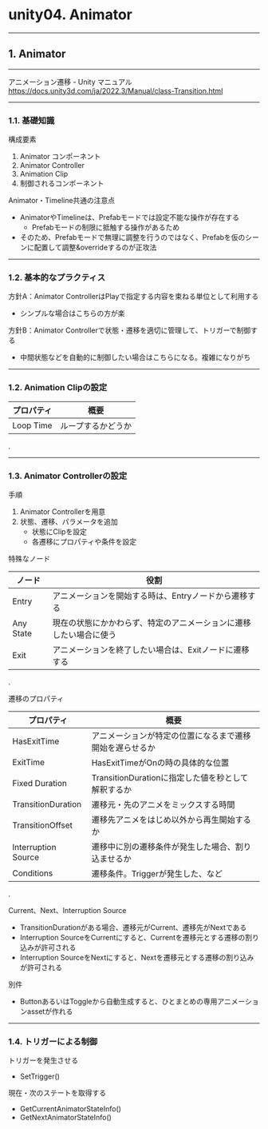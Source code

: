 # unity04. Animator
________________________________________
## 1. Animator
________________________________________
アニメーション遷移 - Unity マニュアル  
https://docs.unity3d.com/ja/2022.3/Manual/class-Transition.html
________________________________________
### 1.1. 基礎知識

構成要素

1. Animator コンポーネント
2. Animator Controller
3. Animation Clip
4. 制御されるコンポーネント

Animator・Timeline共通の注意点

- AnimatorやTimelineは、Prefabモードでは設定不能な操作が存在する
    - Prefabモードの制限に抵触する操作があるため
- そのため、Prefabモードで無理に調整を行うのではなく、Prefabを仮のシーンに配置して調整&overrideするのが正攻法

________________________________________
### 1.2. 基本的なプラクティス

方針A：Animator ControllerはPlayで指定する内容を束ねる単位として利用する

- シンプルな場合はこちらの方が楽

方針B：Animator Controllerで状態・遷移を適切に管理して、トリガーで制御する

- 中間状態などを自動的に制御したい場合はこちらになる。複雑になりがち

________________________________________
### 1.2. Animation Clipの設定

プロパティ         |概要
-------------------|---------------------
Loop Time          |ループするかどうか

.

________________________________________
### 1.3. Animator Controllerの設定

手順

1. Animator Controllerを用意
2. 状態、遷移、パラメータを追加
    - 状態にClipを設定
    - 各遷移にプロパティや条件を設定

特殊なノード

ノード   |役割
---------|-------------
Entry    |アニメーションを開始する時は、Entryノードから遷移する
Any State|現在の状態にかかわらず、特定のアニメーションに遷移したい場合に使う
Exit     |アニメーションを終了したい場合は、Exitノードに遷移する

.

遷移のプロパティ

プロパティ         |概要
-------------------|---------------------
HasExitTime        |アニメーションが特定の位置になるまで遷移開始を遅らせるか
ExitTime           |HasExitTimeがOnの時の具体的な位置
Fixed Duration     |TransitionDurationに指定した値を秒として解釈するか
TransitionDuration |遷移元・先のアニメをミックスする時間
TransitionOffset   |遷移先アニメをはじめ以外から再生開始するか
Interruption Source|遷移中に別の遷移条件が発生した場合、割り込ませるか
Conditions         |遷移条件。Triggerが発生した、など

.

Current、Next、Interruption Source

- TransitionDurationがある場合、遷移元がCurrent、遷移先がNextである
- Interruption SourceをCurrentにすると、Currentを遷移元とする遷移の割り込みが許可される
- Interruption SourceをNextにすると、Nextを遷移元とする遷移の割り込みが許可される

別件

- ButtonあるいはToggleから自動生成すると、ひとまとめの専用アニメーションassetが作れる

________________________________________
### 1.4. トリガーによる制御

トリガーを発生させる

- SetTrigger()

現在・次のステートを取得する

- GetCurrentAnimatorStateInfo()
- GetNextAnimatorStateInfo()